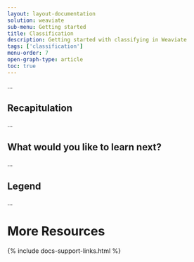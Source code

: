```yaml
---
layout: layout-documentation
solution: weaviate
sub-menu: Getting started
title: Classification
description: Getting started with classifying in Weaviate
tags: ['classification']
menu-order: 7
open-graph-type: article
toc: true
---
```


...

## Recapitulation

...

## What would you like to learn next?

...

## Legend

...

# More Resources

{% include docs-support-links.html %}
